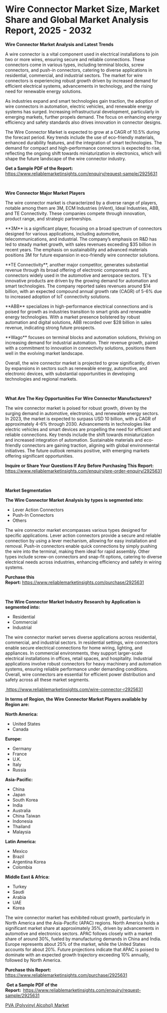 <p><h1>Wire Connector Market Size, Market Share and Global Market Analysis Report, 2025 - 2032</h1></p><p><strong>Wire Connector Market Analysis and Latest Trends</strong></p>
<p><p>A wire connector is a vital component used in electrical installations to join two or more wires, ensuring secure and reliable connections. These connectors come in various types, including terminal blocks, screw connectors, and push-in connectors, catering to diverse applications in residential, commercial, and industrial sectors. The market for wire connectors is experiencing robust growth driven by increased demand for efficient electrical systems, advancements in technology, and the rising need for renewable energy solutions. </p><p>As industries expand and smart technologies gain traction, the adoption of wire connectors in automation, electric vehicles, and renewable energy systems has surged. Increasing infrastructural development, particularly in emerging markets, further propels demand. The focus on enhancing energy efficiency and safety standards also drives innovation in connector designs. </p><p>The Wire Connector Market is expected to grow at a CAGR of 10.5% during the forecast period. Key trends include the use of eco-friendly materials, enhanced durability features, and the integration of smart technologies. The demand for compact and high-performance connectors is expected to rise, reflecting the ongoing shift towards miniaturization in electronics, which will shape the future landscape of the wire connector industry.</p></p>
<p><strong>Get a Sample PDF of the Report:&nbsp;</strong> <a href="https://www.reliablemarketinsights.com/enquiry/request-sample/2925631?utm_campaign=3164&utm_medium=2&utm_source=Github&utm_content=ia&utm_term=12032025&utm_id=wire-connector">https://www.reliablemarketinsights.com/enquiry/request-sample/2925631</a></p>
<p>&nbsp;</p>
<p><strong>Wire Connector Major Market Players</strong></p>
<p><p>The wire connector market is characterized by a diverse range of players, notable among them are 3M, ECM Industries (nVent), Ideal Industries, ABB, and TE Connectivity. These companies compete through innovation, product range, and strategic partnerships.</p><p>**3M** is a significant player, focusing on a broad spectrum of connectors designed for various applications, including automotive, telecommunications, and industrial. The company’s emphasis on R&D has led to steady market growth, with sales revenues exceeding $35 billion in recent years. The emphasis on sustainability and advanced materials positions 3M for future expansion in eco-friendly wire connector solutions.</p><p>**TE Connectivity**, another major competitor, generates substantial revenue through its broad offering of electronic components and connectors widely used in the automotive and aerospace sectors. TE's innovative products are driven by the growing demand for automation and smart technologies. The company reported sales revenues around $14 billion, with an expected compound annual growth rate (CAGR) of 5-6% due to increased adoption of IoT connectivity solutions.</p><p>**ABB** specializes in high-performance electrical connections and is poised for growth as industries transition to smart grids and renewable energy technologies. With a market presence bolstered by robust automation and digital solutions, ABB recorded over $28 billion in sales revenue, indicating strong future prospects.</p><p>**Wago** focuses on terminal blocks and automation solutions, thriving on increasing demand for industrial automation. Their revenue growth, paired with a commitment to innovation in connectivity solutions, positions them well in the evolving market landscape.</p><p>Overall, the wire connector market is projected to grow significantly, driven by expansions in sectors such as renewable energy, automotive, and electronic devices, with substantial opportunities in developing technologies and regional markets.</p></p>
<p>&nbsp;</p>
<p><strong>What Are The Key Opportunities For Wire Connector Manufacturers?</strong></p>
<p><p>The wire connector market is poised for robust growth, driven by the surging demand in automotive, electronics, and renewable energy sectors. In 2023, the market is expected to surpass USD 10 billion, with a CAGR of approximately 4-6% through 2030. Advancements in technologies like electric vehicles and smart devices are propelling the need for efficient and reliable connections. Key trends include the shift towards miniaturization and increased integration of automation. Sustainable materials and eco-friendly connectors are gaining traction, aligning with global environmental initiatives. The future outlook remains positive, with emerging markets offering significant opportunities.</p></p>
<p><strong>Inquire or Share Your Questions If Any Before Purchasing This Report:</strong> <a href="https://www.reliablemarketinsights.com/enquiry/pre-order-enquiry/2925631?utm_campaign=3164&utm_medium=2&utm_source=Github&utm_content=ia&utm_term=12032025&utm_id=wire-connector">https://www.reliablemarketinsights.com/enquiry/pre-order-enquiry/2925631</a></p>
<p>&nbsp;</p>
<p><strong>Market Segmentation</strong></p>
<p><strong>The Wire Connector Market Analysis by types is segmented into:</strong></p>
<p><ul><li>Lever Action Connectors</li><li>Push-In Connectors</li><li>Others</li></ul></p>
<p><p>The wire connector market encompasses various types designed for specific applications. Lever action connectors provide a secure and reliable connection by using a lever mechanism, allowing for easy installation and removal. Push-in connectors enable quick connections by simply pushing the wire into the terminal, making them ideal for rapid assembly. Other types include screw-on connectors and snap-fit options, catering to diverse electrical needs across industries, enhancing efficiency and safety in wiring systems.</p></p>
<p><strong>Purchase this Report:&nbsp;</strong><a href="https://www.reliablemarketinsights.com/purchase/2925631?utm_campaign=3164&utm_medium=2&utm_source=Github&utm_content=ia&utm_term=12032025&utm_id=wire-connector">https://www.reliablemarketinsights.com/purchase/2925631</a></p>
<p>&nbsp;</p>
<p><strong>The Wire Connector Market Industry Research by Application is segmented into:</strong></p>
<p><ul><li>Residential</li><li>Commercial</li><li>Industrial</li></ul></p>
<p><p>The wire connector market serves diverse applications across residential, commercial, and industrial sectors. In residential settings, wire connectors enable secure electrical connections for home wiring, lighting, and appliances. In commercial environments, they support larger-scale electrical installations in offices, retail spaces, and hospitality. Industrial applications involve robust connectors for heavy machinery and automation systems, ensuring reliable performance under demanding conditions. Overall, wire connectors are essential for efficient power distribution and safety across all these market segments.</p></p>
<p><a href="https://www.reliablemarketinsights.com/wire-connector-r2925631?utm_campaign=3164&utm_medium=2&utm_source=Github&utm_content=ia&utm_term=12032025&utm_id=wire-connector">&nbsp;https://www.reliablemarketinsights.com/wire-connector-r2925631</a></p>
<p><strong>In terms of Region, the Wire Connector Market Players available by Region are:</strong></p>
<p>
    <p> <strong> North America: </strong>
        <ul>
            <li>United States</li>
            <li>Canada</li>
        </ul>
        </p> 
    <p> <strong> Europe: </strong>
        <ul>
            <li>Germany</li>
            <li>France</li>
            <li>U.K.</li>
            <li>Italy</li>
            <li>Russia</li>
        </ul>
        </p> 
    <p> <strong> Asia-Pacific: </strong>
        <ul>
            <li>China</li>
            <li>Japan</li>
            <li>South Korea</li>
            <li>India</li>
            <li>Australia</li>
            <li>China Taiwan</li>
            <li>Indonesia</li>
            <li>Thailand</li>
            <li>Malaysia</li>
        </ul>
        </p> 
    <p> <strong> Latin America: </strong>
        <ul>
            <li>Mexico</li>
            <li>Brazil</li>
            <li>Argentina Korea</li>
            <li>Colombia</li>
        </ul>
        </p> 
    <p> <strong> Middle East & Africa: </strong>
        <ul>
            <li>Turkey</li>
            <li>Saudi</li>
            <li>Arabia</li>
            <li>UAE</li>
            <li>Korea</li>
        </ul>
    </p>
    </p>
<p><p>The wire connector market has exhibited robust growth, particularly in North America and the Asia-Pacific (APAC) regions. North America holds a significant market share at approximately 35%, driven by advancements in automotive and electronics sectors. APAC follows closely with a market share of around 30%, fueled by manufacturing demands in China and India. Europe represents about 25% of the market, while the United States accounts for about 20%. Future projections indicate that APAC is poised to dominate with an expected growth trajectory exceeding 10% annually, followed by North America.</p></p>
<p><strong>Purchase this Report: </strong><a href="https://www.reliablemarketinsights.com/purchase/2925631?utm_campaign=3164&utm_medium=2&utm_source=Github&utm_content=ia&utm_term=12032025&utm_id=wire-connector">https://www.reliablemarketinsights.com/purchase/2925631</a></p>
<p>&nbsp;<strong>Get a Sample PDF of the Report:&nbsp;&nbsp;</strong><a href="https://www.reliablemarketinsights.com/enquiry/request-sample/2925631?utm_campaign=3164&utm_medium=2&utm_source=Github&utm_content=ia&utm_term=12032025&utm_id=wire-connector">https://www.reliablemarketinsights.com/enquiry/request-sample/2925631</a></p>
<p><strong></strong></p>
<p><p><a href="https://github.com/felishtimoti/Market-Research-Report-List-1/blob/main/pva-polyvinyl-alcohol-market.md?utm_campaign=3164&utm_medium=2&utm_source=Github&utm_content=ia&utm_term=12032025&utm_id=wire-connector">PVA (Polyvinyl Alcohol) Market</a></p></p>